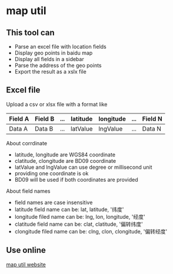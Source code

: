 # map util

## This tool can

* Parse an excel file with location fields
* Display geo points in baidu map
* Display all fields in a sidebar
* Parse the address of the geo points
* Export the result as a xslx file

## Excel file

Upload a csv or xlsx file with a format like

| Field A | Field B | ... | latitude | longitude | ... | Field N |
| ---- | ---- | ---- | ---- | ---- | ---- | ---- |
| Data A | Data B | ... | latValue | lngValue | ... | Data N |

About corrdinate
* latitude, longitude are WGS84 coordinate
* clatitude, clongitude are BD09 coordinate
* latValue and lngValue can use degree or millisecond unit
* providing one coordinate is ok
* BD09 will be used if both coordinates are provided

About field names
* field names are case insensitive
* latitude field name can be: lat, latitude, '纬度'
* longitude filed name can be: lng, lon, longitude, '经度'
* clatitude field name can be: clat, clatitude, '偏转纬度'
* clongitude filed name can be: clng, clon, clongitude, '偏转经度'

## Use online

[map util website](https://vincentngthu.github.io/map-util)
